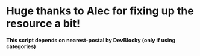 # Huge thanks to Alec for fixing up the resource a bit!

**This script depends on nearest-postal by DevBlocky (only if using categories)**
